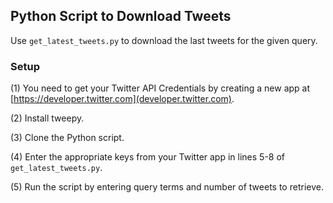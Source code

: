## Python Script to Download Tweets
Use `get_latest_tweets.py` to download the last tweets for the given query.

### Setup
(1) You need to get your Twitter API Credentials by creating a new app at [https://developer.twitter.com](developer.twitter.com).

(2) Install tweepy.

(3) Clone the Python script.

(4) Enter the appropriate keys from your Twitter app in lines 5-8 of `get_latest_tweets.py`.

(5) Run the script by entering query terms and number of tweets to retrieve.
